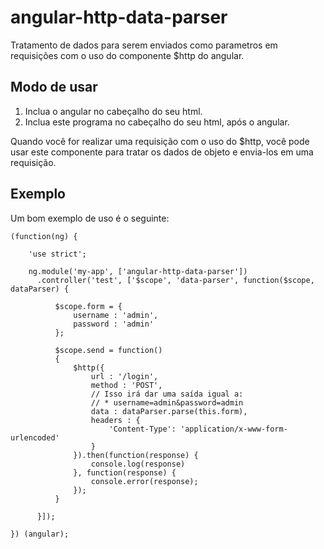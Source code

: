 # angular-http-data-parser

Tratamento de dados para serem enviados como parametros em requisições com o uso do componente $http do angular.

## Modo de usar

1. Inclua o angular no cabeçalho do seu html.
2. Inclua este programa no cabeçalho do seu html, após o angular.

Quando você for realizar uma requisição com o uso do $http, você pode usar este componente para tratar os dados de objeto e envia-los em uma requisição.

## Exemplo

Um bom exemplo de uso é o seguinte:

    (function(ng) {
    
        'use strict';
        
        ng.module('my-app', ['angular-http-data-parser'])
          .controller('test', ['$scope', 'data-parser', function($scope, dataParser) {
          
              $scope.form = {
                  username : 'admin',
                  password : 'admin'
              };
          
              $scope.send = function()
              {
                  $http({
                      url : '/login',
                      method : 'POST',
                      // Isso irá dar uma saída igual a:
                      // * username=admin&password=admin
                      data : dataParser.parse(this.form),
                      headers : {
                          'Content-Type': 'application/x-www-form-urlencoded'
                      }
                  }).then(function(response) {
                      console.log(response)
                  }, function(response) {
                      console.error(response);
                  });
              }
          
          }]);
    
    }) (angular);
